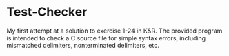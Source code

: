 # Test-Checker
My first attempt at a solution to exercise 1-24 in K&amp;R. The provided program is intended to check a C source file for simple syntax errors, including mismatched delimiters, nonterminated delimiters, etc.
